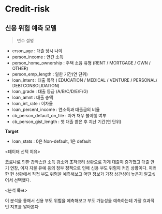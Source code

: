 # Credit-risk

## 신용 위험 예측 모델

> 변수 설명

- erson_age : 대출 당시 나이
- person_income : 연간 소득
- person_home_ownership : 주택 소융 유형 (RENT / MORTGAGE / OWN / OTHER)
- person_emp_length : 일한 기간(연 단위)
- loan_intent : 대출 목적 ( EDUCATION / MEDICAL / VENTURE / PERSONAL/ DEBTCONSOLIDATION)
- loan_grade : 대출 등급 (A/B/C/D/E/F/G)
- loan_amnt : 대출 총액
- loan_int_rate : 이자율
- loan_percent_income : 연소득과 대출금의 비율
- cb_person_default_on_file : 과거 채무 불이행 여부
- cb_person_gist_length : 첫 대출 받은 후 지난 기간(연 단위)

**Target**

- loan_stats : 0은 Non-default, 1은 default

<데이터 선택 이유>

코로나로 인한 갑작스런 소득 감소와 초저금리 상황으로 가계 대출이 증가했고 대출 만기 연장, 이자 지불 유예 등의 정부 정책으로 인해 신용 부도 위험이 커진 상황이다. 이러한 현 상황에서 직접 부도 위험을 예측해보고 어떤 정보가 가장 상관성이 높은지 알고싶어서 선택했다.

<분석 목표>

이 분석을 통해서 신용 부도 위험을 예측해보고 부도 가능성을 예측하는데 가장 효과적인 지표를 알아본다
